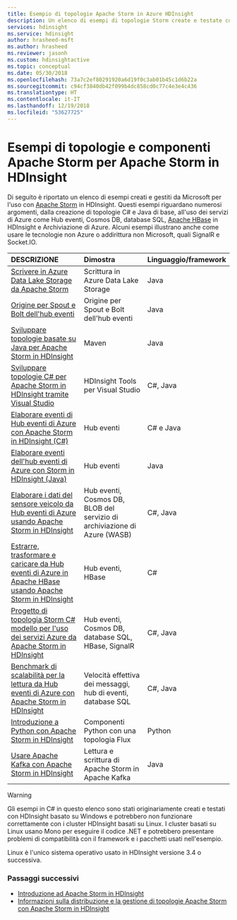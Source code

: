 ```yaml
---
title: Esempio di topologie Apache Storm in Azure HDInsight
description: Un elenco di esempi di topologie Storm create e testate con Apache Storm in HDInsight, incluse le topologie C# e Java di base per l'utilizzo di hub eventi.
services: hdinsight
ms.service: hdinsight
author: hrasheed-msft
ms.author: hrasheed
ms.reviewer: jasonh
ms.custom: hdinsightactive
ms.topic: conceptual
ms.date: 05/30/2018
ms.openlocfilehash: 73a7c2ef80291920a6d19f0c3ab01b45c1d6b22a
ms.sourcegitcommit: c94cf3840db42f099b4dc858cd0c77c4e3e4c436
ms.translationtype: HT
ms.contentlocale: it-IT
ms.lasthandoff: 12/19/2018
ms.locfileid: "53627725"
---
```

# <a name="example-apache-storm-topologies-and-components-for-apache-storm-on-hdinsight"></a>Esempi di topologie e componenti Apache Storm per Apache Storm in HDInsight

Di seguito è riportato un elenco di esempi creati e gestiti da Microsoft per l'uso con [Apache Storm](https://storm.apache.org/) in HDInsight. Questi esempi riguardano numerosi argomenti, dalla creazione di topologie C# e Java di base, all'uso dei servizi di Azure come Hub eventi, Cosmos DB, database SQL, [Apache HBase](https://hbase.apache.org/) in HDInsight e Archiviazione di Azure. Alcuni esempi illustrano anche come usare le tecnologie non Azure o addirittura non Microsoft, quali SignalR e Socket.IO.

| DESCRIZIONE | Dimostra | Linguaggio/framework |
|:--- |:--- |:--- |
| [Scrivere in Azure Data Lake Storage da Apache Storm](apache-storm-write-data-lake-store.md) |Scrittura in Azure Data Lake Storage |Java |
| [Origine per Spout e Bolt dell'hub eventi](https://github.com/apache/storm/tree/master/external/storm-eventhubs) |Origine per Spout e Bolt dell'hub eventi |Java |
| [Sviluppare topologie basate su Java per Apache Storm in HDInsight][5797064f] |Maven |Java |
| [Sviluppare topologie C# per Apache Storm in HDInsight tramite Visual Studio][16fce2d1] |HDInsight Tools per Visual Studio |C#, Java |
| [Elaborare eventi di Hub eventi di Azure con Apache Storm in HDInsight (C#)][844d1d81] |Hub eventi |C# e Java |
| [Elaborare eventi dell'hub eventi di Azure con Storm in HDInsight (Java)](https://azure.microsoft.com/resources/samples/hdinsight-java-storm-eventhub/) |Hub eventi |Java |
| [Elaborare i dati del sensore veicolo da Hub eventi di Azure usando Apache Storm in HDInsight][246ee964] |Hub eventi, Cosmos DB, BLOB del servizio di archiviazione di Azure (WASB) |C#, Java |
| [Estrarre, trasformare e caricare da Hub eventi di Azure in Apache HBase usando Apache Storm in HDInsight][b4b68194] |Hub eventi, HBase |C# |
| [Progetto di topologia Storm C# modello per l'uso dei servizi Azure da Apache Storm in HDInsight][ce0c02a2] |Hub eventi, Cosmos DB, database SQL, HBase, SignalR |C#, Java |
| [Benchmark di scalabilità per la lettura da Hub eventi di Azure con Apache Storm in HDInsight][d6c540e3] |Velocità effettiva dei messaggi, hub di eventi, database SQL |C#, Java |
| [Introduzione a Python con Apache Storm in HDInsight](apache-storm-develop-python-topology.md) |Componenti Python con una topologia Flux |Python |
| [Usare Apache Kafka con Apache Storm in HDInsight](../hdinsight-apache-storm-with-kafka.md) | Lettura e scrittura di Apache Storm in Apache Kafka | Java |

> [!WARNING]  
> Gli esempi in C# in questo elenco sono stati originariamente creati e testati con HDInsight basato su Windows e potrebbero non funzionare correttamente con i cluster HDInsight basati su Linux. I cluster basati su Linux usano Mono per eseguire il codice .NET e potrebbero presentare problemi di compatibilità con il framework e i pacchetti usati nell'esempio.
>
> Linux è l'unico sistema operativo usato in HDInsight versione 3.4 o successiva.

### <a name="next-steps"></a>Passaggi successivi

* [Introduzione ad Apache Storm in HDInsight][2b8c3488]
* [Informazioni sulla distribuzione e la gestione di topologie Apache Storm con Apache Storm in HDInsight][6eb0d3b8]

[2b8c3488]:apache-storm-tutorial-get-started-linux.md "Informazioni sulla creazione di una topologia Apache Storm in un cluster HDInsight e l'uso del Dashboard di Storm per distribuire topologie di esempio."
[6eb0d3b8]:apache-storm-deploy-monitor-topology.md "Informazioni su come distribuire e gestire topologie usando il Dashboard di Apache Storm basato su Web e l'interfaccia utente di Storm oppure gli strumenti di HDInsight per Visual Studio."
[16fce2d1]:apache-storm-develop-csharp-visual-studio-topology.md "Informazioni su come creare topologie Storm C# usando gli strumenti di HDInsight per Visual Studio."
[5797064f]:apache-storm-develop-java-topology.md "Informazioni su come creare topologie Storm in Java, usando Maven e creando una topologia di conteggio parole di base."
[844d1d81]:apache-storm-develop-csharp-event-hub-topology.md "Informazioni su come leggere e scrivere dati di hub eventi di Azure con Storm in HDInsight."
[246ee964]: https://github.com/hdinsight/hdinsight-storm-examples/blob/master/IotExample/README.md "Informazioni su come usare una topologia Storm per la lettura di messaggi dagli hub eventi di Azure, la lettura di documenti da Azure Cosmos DB per il riferimento ai dati e il salvataggio dei dati in Archiviazione di Azure."
[d6c540e3]: https://github.com/hdinsight/hdinsight-storm-examples/blob/master/EventCountExample "Varie topologie per illustrare la velocità effettiva durante la lettura dagli hub eventi di Azure e l'archiviazione nel database SQL usando Apache Storm in HDInsight."
[b4b68194]: https://github.com/hdinsight/hdinsight-storm-examples/blob/master/RealTimeETLExample "Informazioni su come leggere dati dagli hub eventi di Azure, aggregare e trasformare i dati e quindi archiviarli in HBase in HDInsight."
[ce0c02a2]: https://github.com/hdinsight/hdinsight-storm-examples/tree/master/templates/HDInsightStormExamples "Questo progetto contiene modelli per l'interazione di spout, bolt e topologie con diversi servizi Azure come hub eventi, Cosmos DB e database SQL."

